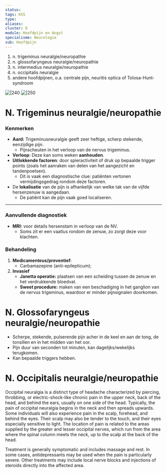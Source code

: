 ```yaml
---
status: 
tags: KVS
type: 
aliases: 
cluster: D
module: Hoofdpijn en Angst
specialisme: Neurologie
sub: Hoofdpijn
---
```


1. n. trigeminus neuralgie/neuropathie
2. n. glossofaryngeus neuralgie/neuropathie
3. n. intermedius neuralgie/neuropathie
4. n. occipitalis neuralgie
5. andere hoofdpijnen, o.a. centrale pijn, neuritis optica of Tolosa-Hunt-syndroom

![|240](https://i.imgur.com/TOOuOlm.png)
![|250](https://i.imgur.com/8QrMWyU.png)


# N. Trigeminus neuralgie/neuropathie

### Kenmerken

- **Aard:** Trigeminusneuralgie geeft zeer heftige, scherp stekende, eenzijdige pijn.
    - Pijnscheuten in het verloop van de nervus trigeminus.
- **Verloop**: Deze kan soms weken **aanhouden**.
- **Uitlokkende factoren**: door spieractiviteit of druk op bepaalde trigger points (zoals het aanraken van delen van het aangezicht en tandenpoetsen).
    - Dit is vaak een diagnostische clue: patiënten vertonen vermijdingsgedrag rondom deze factoren.
- De **lokalisatie** van de pijn is afhankelijk van welke tak van de vijfde hersenzenuw is aangedaan.
    - De patiënt kan de pijn vaak goed localiseren.

---

### Aanvullende diagnostiek

- **MRI:** voor details hersenstam in verloop van de NV.
    - Soms zit er een vaatlus rondom de zenuw, zo zorgt deze voor klachten.

### Behandeling

1. **Medicamenteus/preventief**:
    - Carbamazepine (anti-epilepticum);
2. **Invasief**
    - **Janetta operatie:** plaatsen van een scheiding tussen de zenuw en het verdrukkende bloedvat.
    - **Sweet procedure:** maken van een beschadiging in het ganglion van de nervus trigeminus, waardoor er minder pijnsignalen doorkomen.

# N. Glossofaryngeus neuralgie/neuropathie

- Scherpe, stekende, pulserende pijn acher in de keel en aan de tong, de tonsillen en in het midden van het oor.
- Pijn duur van seconden tot minuten, kan dagelijks/wekelijks terugkomen.
- Kan bepaalde triggers hebben.

# N. Occipitalis neuralgie/neuropathie

Occipital neuralgia is a distinct type of headache characterized by piercing, throbbing, or electric-shock-like chronic pain in the upper neck, back of the head, and behind the ears, usually on one side of the head. Typically, the pain of occipital neuralgia begins in the neck and then spreads upwards. Some individuals will also experience pain in the scalp, forehead, and behind the eyes. Their scalp may also be tender to the touch, and their eyes especially sensitive to light. The location of pain is related to the areas supplied by the greater and lesser occipital nerves, which run from the area where the spinal column meets the neck, up to the scalp at the back of the head.

Treatment is generally symptomatic and includes massage and rest. In some cases, antidepressants may be used when the pain is particularly severe. Other treatments may include local nerve blocks and injections of steroids directly into the affected area.